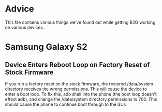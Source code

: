 # Advice

This file contains various things we've found out while getting B2G
working on various devices.

# Samsung Galaxy S2

## Device Enters Reboot Loop on Factory Reset of Stock Firmware

If you run a factory reset on the stock firmware, the restored
/data/system directory receives the wrong permissions. This will cause
the device to enter a boot loop. To fix this, adb shell into the phone
(the boot loop doesn't effect adb), and change the /data/system
directory permissions to 700. This should cause the phone to continue
boot through to the GUI.

